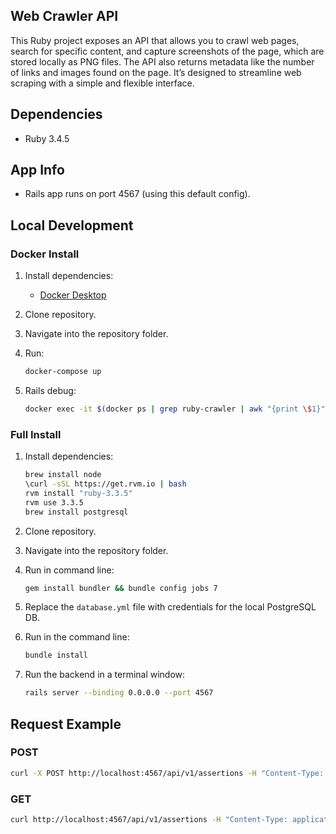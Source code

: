 ## Web Crawler API

This Ruby project exposes an API that allows you to crawl web pages, search for specific content, and capture screenshots of the page, which are stored locally as PNG files. The API also returns metadata like the number of links and images found on the page. It’s designed to streamline web scraping with a simple and flexible interface.


## Dependencies

- Ruby 3.4.5

## App Info

- Rails app runs on port 4567 (using this default config).

## Local Development

### Docker Install

1. Install dependencies:
   - [Docker Desktop](https://www.docker.com/products/docker-desktop)

2. Clone repository.

3. Navigate into the repository folder.

4. Run:
   ```bash
   docker-compose up
   ```

5. Rails debug:
   ```bash
   docker exec -it $(docker ps | grep ruby-crawler | awk "{print \$1}" | head -n 1) rails c
   ```

### Full Install

1. Install dependencies:
   ```bash
   brew install node
   \curl -sSL https://get.rvm.io | bash
   rvm install "ruby-3.3.5"
   rvm use 3.3.5
   brew install postgresql
   ```

2. Clone repository.

3. Navigate into the repository folder.

4. Run in command line:
   ```bash
   gem install bundler && bundle config jobs 7
   ```

5. Replace the `database.yml` file with credentials for the local PostgreSQL DB.

6. Run in the command line:
   ```bash
   bundle install
   ```

7. Run the backend in a terminal window:
   ```bash
   rails server --binding 0.0.0.0 --port 4567
   ```

## Request Example

### POST

```bash
curl -X POST http://localhost:4567/api/v1/assertions -H "Content-Type: application/json" -d '{"assertion": {"url": "autify.com", "text": "product"}}'
```

### GET

```bash
curl http://localhost:4567/api/v1/assertions -H "Content-Type: application/json"
```

